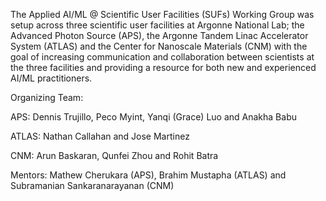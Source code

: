 The Applied AI/ML @ Scientific User Facilities (SUFs) Working Group was setup across three scientific user facilities at Argonne National Lab; the Advanced Photon Source (APS), the Argonne Tandem Linac Accelerator System (ATLAS) and the Center for Nanoscale Materials (CNM) with the goal of increasing communication and collaboration between scientists at the three facilities and providing a resource for both new and experienced AI/ML practitioners. 


Organizing Team: 

 

APS: Dennis Trujillo, Peco Myint, Yanqi (Grace) Luo and Anakha Babu 

ATLAS: Nathan Callahan and Jose Martinez 

CNM: Arun Baskaran, Qunfei Zhou and Rohit Batra 

 
Mentors: Mathew Cherukara (APS), Brahim Mustapha (ATLAS) and Subramanian Sankaranarayanan (CNM) 
